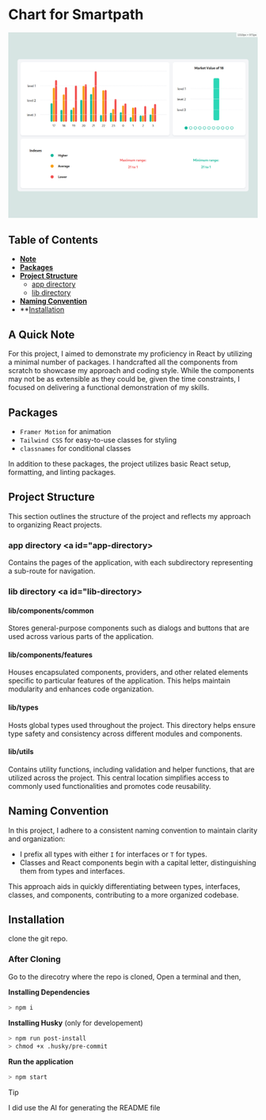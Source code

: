 # Chart for Smartpath

![alt text](./docs/screenshot.png)

## Table of Contents

- **[Note](#note)**
- **[Packages](#packages)**
- **[Project Structure](#project-structure)**
  - [app directory](#app-directory)
  - [lib directory](#lib-directory)
- **[Naming Convention](#naming-convention)**
- \*\*[Installation](#installation)

## A Quick Note <a id="note"></a>

For this project, I aimed to demonstrate my proficiency in React by utilizing a minimal number of packages. I handcrafted all the components from scratch to showcase my approach and coding style. While the components may not be as extensible as they could be, given the time constraints, I focused on delivering a functional demonstration of my skills.

## Packages <a id="packages"></a>

- `Framer Motion` for animation
- `Tailwind CSS` for easy-to-use classes for styling
- `classnames` for conditional classes

In addition to these packages, the project utilizes basic React setup, formatting, and linting packages.

## Project Structure <a id="project-structure"></a>

This section outlines the structure of the project and reflects my approach to organizing React projects.

### app directory <a id="app-directory></a>

Contains the pages of the application, with each subdirectory representing a sub-route for navigation.

### lib directory <a id="lib-directory></a>

#### lib/components/common

Stores general-purpose components such as dialogs and buttons that are used across various parts of the application.

#### lib/components/features

Houses encapsulated components, providers, and other related elements specific to particular features of the application. This helps maintain modularity and enhances code organization.

#### lib/types

Hosts global types used throughout the project. This directory helps ensure type safety and consistency across different modules and components.

#### lib/utils

Contains utility functions, including validation and helper functions, that are utilized across the project. This central location simplifies access to commonly used functionalities and promotes code reusability.

## Naming Convention <a id="naming-convention"></a>

In this project, I adhere to a consistent naming convention to maintain clarity and organization:

- I prefix all types with either `I` for interfaces or `T` for types.
- Classes and React components begin with a capital letter, distinguishing them from types and interfaces.

This approach aids in quickly differentiating between types, interfaces, classes, and components, contributing to a more organized codebase.

## Installation <a id="installation"></a>

clone the git repo.

### After Cloning

Go to the direcotry where the repo is cloned, Open a terminal and then,

**Installing Dependencies**

```sh
> npm i
```

**Installing Husky** (only for developement)

```sh
> npm run post-install
> chmod +x .husky/pre-commit
```

**Run the application**

```sh
> npm start
```

> [!TIP]
> I did use the AI for generating the README file
